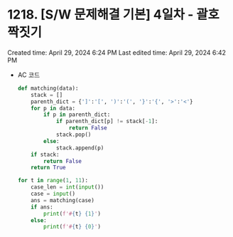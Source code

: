 # 1218. [S/W 문제해결 기본] 4일차 - 괄호 짝짓기

Created time: April 29, 2024 6:24 PM
Last edited time: April 29, 2024 6:42 PM

- AC 코드
    
    ```python
    def matching(data):
        stack = []
        parenth_dict = {']':'[', ')':'(', '}':'{', '>':'<'}
        for p in data:
            if p in parenth_dict:
                if parenth_dict[p] != stack[-1]:
                    return False
                stack.pop()
            else:
                stack.append(p)
        if stack:
            return False
        return True
    
    for t in range(1, 11):
        case_len = int(input())
        case = input()
        ans = matching(case)
        if ans:
            print(f'#{t} {1}')
        else:
            print(f'#{t} {0}')
    ```